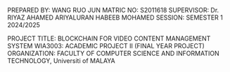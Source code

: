 PREPARED BY: WANG RUO JUN 
MATRIC NO: S2011618
SUPERVISOR: Dr. RIYAZ AHAMED ARIYALURAN HABEEB MOHAMED
SESSION: SEMESTER 1 2024/2025

PROJECT TITLE: BLOCKCHAIN FOR VIDEO CONTENT MANAGEMENT SYSTEM
WIA3003: ACADEMIC  PROJECT II (FINAL YEAR PROJECT)
ORGANIZATION: FACULTY OF COMPUTER SCIENCE AND INFORMATION TECHNOLOGY, Universiti of MALAYA
